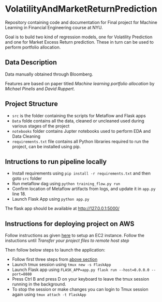 # VolatilityAndMarketReturnPrediction

Repository containing code and documentation for Final project for Machine Learning in Financial Engineering course at NYU.

Goal is to build two kind of regression models, one for Volatility Prediction and one for Market Excess Return prediction. These in turn can be used to perform portfolio allocation.

## Data Description

Data manually obtained through Bloomberg. 

Features are based on paper titled *Machine learning portfolio allocation* by *Michael Pinelis* and *David Ruppert*.   


## Project Structure

* `src` is the folder containing the scripts for Metaflow and Flask apps
* `Data` folde contains all the data, cleaned or  uncleaned used during various stages of the project
* `notebooks` folder contains Jupter notebooks used to perform EDA and Data Cleaning
* `requirements.txt` file contains all Python libraries required to run the project, can be installed using pip. 

## Intructions to run pipeline locally

* Install requirements using `pip install -r requirements.txt` and then goto `src` folder
* Run metaflow dag using `python training_flow.py run` 
* Confirm location of Metaflow artifacts from logs, and update it in `app.py` line 18.
* Launch Flask App using `python app.py`

The flask app should be available at http://127.0.0.1:5000/

## Instructions for deploying project on AWS

Follow instructions as given [here](https://www.twilio.com/blog/deploy-flask-python-app-aws) to setup an EC2 instance. Follow the instuctions until *Transfer your project files to remote host step*

Then follow below steps to launch the application:

* Follow first three steps from [above section](#intructions-to-run-pipeline-locally)
* Launch tmux session using `tmux new -s FlaskApp` 
* Launch Flask app using `FLASK_APP=app.py flask run --host=0.0.0.0 --port=8080`
* Press Ctrl B and press D on your keyboard to leave the tmux session running in the background.
* To stop the session or make changes you can login to Tmux session again using  `tmux attach -t FlaskApp`



